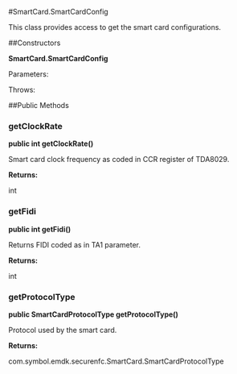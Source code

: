 #SmartCard.SmartCardConfig

This class provides access to get the smart card configurations.



##Constructors

**SmartCard.SmartCardConfig**



Parameters:

Throws:

##Public Methods

### getClockRate

**public int getClockRate()**

Smart card clock frequency as coded in CCR register of TDA8029.

**Returns:**

int

### getFidi

**public int getFidi()**

Returns FIDI coded as in TA1 parameter.

**Returns:**

int

### getProtocolType

**public SmartCardProtocolType getProtocolType()**

Protocol used by the smart card.

**Returns:**

com.symbol.emdk.securenfc.SmartCard.SmartCardProtocolType

